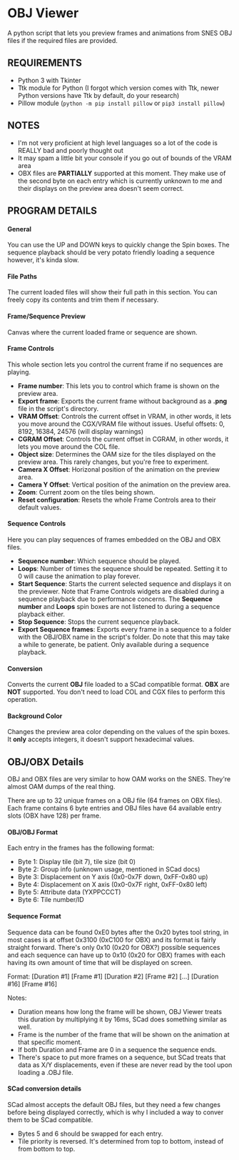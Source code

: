 # OBJ Viewer
A python script that lets you preview frames and animations from SNES OBJ files if the required files are provided.

## REQUIREMENTS
* Python 3 with Tkinter
* Ttk module for Python (I forgot which version comes with Ttk, newer Python versions have Ttk by default, do your research)
* Pillow module (`python -m pip install pillow` or `pip3 install pillow`)

## NOTES
* I'm not very proficient at high level languages so a lot of the code is REALLY bad and poorly thought out
* It may spam a little bit your console if you go out of bounds of the VRAM area
* OBX files are **PARTIALLY** supported at this moment. They make use of the second byte on each entry which is currently unknown to me and their displays on the preview area doesn't seem correct.

## PROGRAM DETAILS

#### General
You can use the UP and DOWN keys to quickly change the Spin boxes.
The sequence playback should be very potato friendly loading a sequence however, it's kinda slow.

#### File Paths
The current loaded files will show their full path in this section. You can freely copy its contents and trim them if necessary.

#### Frame/Sequence Preview
Canvas where the current loaded frame or sequence are shown.

#### Frame Controls
This whole section lets you control the current frame if no sequences are playing.
* **Frame number**: This lets you to control which frame is shown on the preview area.
* **Export frame**: Exports the current frame without background as a **.png** file in the script's directory.
* **VRAM Offset**: Controls the current offset in VRAM, in other words, it lets you move around the CGX/VRAM file without issues. Useful offsets: 0, 8192, 16384, 24576 (will display warnings)
* **CGRAM Offset**: Controls the current offset in CGRAM, in other words, it lets you move around the COL file.
* **Object size**: Determines the OAM size for the tiles displayed on the preview area. This rarely changes, but you're free to experiment.
* **Camera X Offset**: Horizonal position of the animation on the preview area.
* **Camera Y Offset**: Vertical position of the animation on the preview area.
* **Zoom**: Current zoom on the tiles being shown.
* **Reset configuration**: Resets the whole Frame Controls area to their default values.

#### Sequence Controls
Here you can play sequences of frames embedded on the OBJ and OBX files.
* **Sequence number**: Which sequence should be played.
* **Loops**: Number of times the sequence should be repeated. Setting it to 0 will cause the animation to play forever.
* **Start Sequence**: Starts the current selected sequence and displays it on the previewer. Note that Frame Controls widgets are disabled during a sequence playback due to performance concerns. The **Sequence number** and **Loops** spin boxes are not listened to during a sequence playback either.
* **Stop Sequence**: Stops the current sequence playback.
* **Export Sequence frames**: Exports every frame in a sequence to a folder with the OBJ/OBX name in the script's folder. Do note that this may take a while to generate, be patient. Only available during a sequence playback.

#### Conversion
Converts the current **OBJ** file loaded to a SCad compatible format. **OBX** are **NOT** supported. You don't need to load COL and CGX files to perform this operation.

#### Background Color
Changes the preview area color depending on the values of the spin boxes. It **only** accepts integers, it doesn't support hexadecimal values.

## OBJ/OBX Details
OBJ and OBX files are very similar to how OAM works on the SNES. They're almost OAM dumps of the real thing.

There are up to 32 unique frames on a OBJ file (64 frames on OBX files). Each frame contains 6 byte entries and OBJ files have 64 available entry slots (OBX have 128) per frame.

#### OBJ/OBJ Format
Each entry in the frames has the following format:
* Byte 1: Display tile (bit 7), tile size (bit 0)
* Byte 2: Group info (unknown usage, mentioned in SCad docs)
* Byte 3: Displacement on Y axis (0x0-0x7F down, 0xFF-0x80 up)
* Byte 4: Displacement on X axis (0x0-0x7F right, 0xFF-0x80 left)
* Byte 5: Attribute data (YXPPCCCT)
* Byte 6: Tile number/ID

#### Sequence Format
Sequence data can be found 0xE0 bytes after the 0x20 bytes tool string, in most cases is at offset 0x3100 (0xC100 for OBX) and its format is fairly straight forward. There's only 0x10 (0x20 for OBX?) possible sequences and each sequence can have up to 0x10 (0x20 for OBX) frames with each having its own amount of time that will be displayed on screen.

Format: [Duration #1] [Frame #1] [Duration #2] [Frame #2] [...] [Duration #16] [Frame #16]

Notes:
* Duration means how long the frame will be shown, OBJ Viewer treats this duration by multiplying it by 16ms, SCad does something similar as well.
* Frame is the number of the frame that will be shown on the animation at that specific moment.
* If both Duration and Frame are 0 in a sequence the sequence ends.
* There's space to put more frames on a sequence, but SCad treats that data as X/Y displacements, even if these are never read by the tool upon loading a .OBJ file.


#### SCad conversion details
SCad almost accepts the default OBJ files, but they need a few changes before being displayed correctly, which is why I included a way to conver them to be SCad compatible.
* Bytes 5 and 6 should be swapped for each entry.
* Tile priority is reversed. It's determined from top to bottom, instead of from bottom to top.
